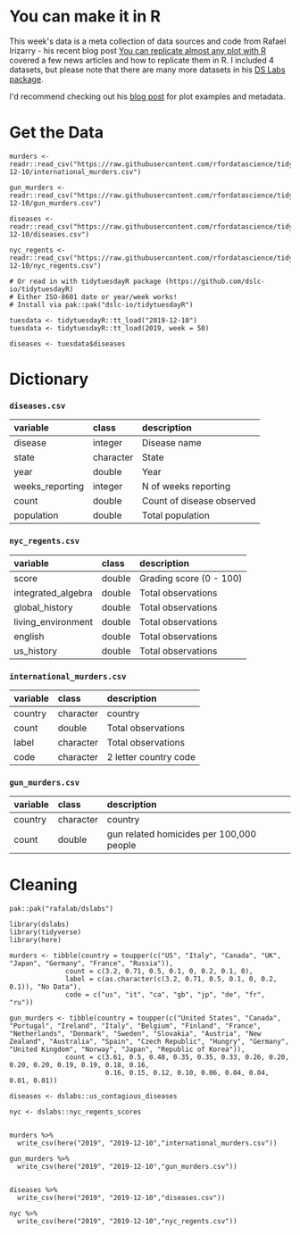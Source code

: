 # You can make it in R

This week's data is a meta collection of data sources and code from Rafael Irizarry - his recent blog post [You can replicate almost any plot with R](https://simplystatistics.org/2019/08/28/you-can-replicate-almost-any-plot-with-ggplot2/) covered a few news articles and how to replicate them in R. I included 4 datasets, but please note that there are many more datasets in his [DS Labs package](https://github.com/rafalab/dslabs).

I'd recommend checking out his [blog post](https://simplystatistics.org/2019/08/28/you-can-replicate-almost-any-plot-with-ggplot2/) for plot examples and metadata.

# Get the Data

```
murders <- readr::read_csv("https://raw.githubusercontent.com/rfordatascience/tidytuesday/master/data/2019/2019-12-10/international_murders.csv")

gun_murders <- readr::read_csv("https://raw.githubusercontent.com/rfordatascience/tidytuesday/master/data/2019/2019-12-10/gun_murders.csv")

diseases <- readr::read_csv("https://raw.githubusercontent.com/rfordatascience/tidytuesday/master/data/2019/2019-12-10/diseases.csv")

nyc_regents <- readr::read_csv("https://raw.githubusercontent.com/rfordatascience/tidytuesday/master/data/2019/2019-12-10/nyc_regents.csv")

# Or read in with tidytuesdayR package (https://github.com/dslc-io/tidytuesdayR)
# Either ISO-8601 date or year/week works!
# Install via pak::pak("dslc-io/tidytuesdayR")

tuesdata <- tidytuesdayR::tt_load("2019-12-10")
tuesdata <- tidytuesdayR::tt_load(2019, week = 50)

diseases <- tuesdata$diseases
```

# Dictionary

### `diseases.csv`
|variable        |class     |description |
|:---------------|:---------|:-----------|
|disease         |integer   | Disease name |
|state           |character | State |
|year            |double    | Year |
|weeks_reporting |integer   | N of weeks reporting |
|count           |double    | Count of disease observed |
|population      |double    | Total population |

### `nyc_regents.csv`
|variable           |class  |description |
|:------------------|:------|:-----------|
|score              |double | Grading score (0 - 100)|
|integrated_algebra |double | Total observations |
|global_history     |double | Total observations |
|living_environment |double | Total observations |
|english            |double | Total observations |
|us_history         |double | Total observations |

### `international_murders.csv`
|variable           |class     |description |
|:------------------|:---------|:-----------|
|country            |character | country |
|count              |double    | Total observations |
|label              |character | Total observations |
|code               |character | 2 letter country code |


### `gun_murders.csv`
|variable           |class  |description |
|:------------------|:------|:-----------|
|country            |character | country |
|count              |double | gun related homicides per 100,000 people |

# Cleaning

```
pak::pak("rafalab/dslabs")

library(dslabs)
library(tidyverse)
library(here)

murders <- tibble(country = toupper(c("US", "Italy", "Canada", "UK", "Japan", "Germany", "France", "Russia")),
              count = c(3.2, 0.71, 0.5, 0.1, 0, 0.2, 0.1, 0),
              label = c(as.character(c(3.2, 0.71, 0.5, 0.1, 0, 0.2, 0.1)), "No Data"),
              code = c("us", "it", "ca", "gb", "jp", "de", "fr", "ru"))

gun_murders <- tibble(country = toupper(c("United States", "Canada", "Portugal", "Ireland", "Italy", "Belgium", "Finland", "France", "Netherlands", "Denmark", "Sweden", "Slovakia", "Austria", "New Zealand", "Australia", "Spain", "Czech Republic", "Hungry", "Germany", "United Kingdom", "Norway", "Japan", "Republic of Korea")),
              count = c(3.61, 0.5, 0.48, 0.35, 0.35, 0.33, 0.26, 0.20, 0.20, 0.20, 0.19, 0.19, 0.18, 0.16,
                        0.16, 0.15, 0.12, 0.10, 0.06, 0.04, 0.04, 0.01, 0.01))

diseases <- dslabs::us_contagious_diseases

nyc <- dslabs::nyc_regents_scores


murders %>% 
  write_csv(here("2019", "2019-12-10","international_murders.csv"))

gun_murders %>% 
  write_csv(here("2019", "2019-12-10","gun_murders.csv"))


diseases %>% 
  write_csv(here("2019", "2019-12-10","diseases.csv"))

nyc %>% 
  write_csv(here("2019", "2019-12-10","nyc_regents.csv"))


```
